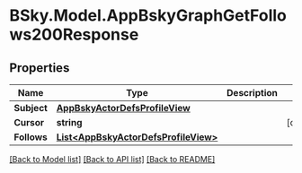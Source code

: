 # BSky.Model.AppBskyGraphGetFollows200Response

## Properties

Name | Type | Description | Notes
------------ | ------------- | ------------- | -------------
**Subject** | [**AppBskyActorDefsProfileView**](AppBskyActorDefsProfileView.md) |  | 
**Cursor** | **string** |  | [optional] 
**Follows** | [**List&lt;AppBskyActorDefsProfileView&gt;**](AppBskyActorDefsProfileView.md) |  | 

[[Back to Model list]](../README.md#documentation-for-models) [[Back to API list]](../README.md#documentation-for-api-endpoints) [[Back to README]](../README.md)

